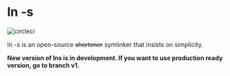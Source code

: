 # ln -s
![circleci](https://circleci.com/gh/the-papi/lns.svg?style=shield)

ln -s is an open-source ~~shortener~~ symlinker that insists on simplicity.

**New version of lns is in development. 
If you want to use production ready version, go to branch v1.**
